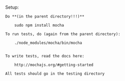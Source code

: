 Setup:

	Do **(in the parent directory!!!)**

		sudo npm install mocha

	To run tests, do (again from the parent directory):

		./node_modules/mocha/bin/mocha


	To write tests, read the docs here:

		http://mochajs.org/#getting-started

	All tests should go in the testing directory


